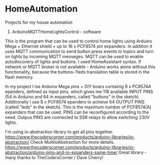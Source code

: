 # HomeAutomation

Projects for my house automation
1. ArduinoMQTTHomeLightsControl - software

This is the program that can be used to control home lights using Arduino Mega + Ethernet shield + up to 16 x PCF8574 pin expanders.
In addition it uses MQTT communication to send button press events to topics and turn on lights by incoming MQTT messeges.
MQTT can be used to enable autodiscovery of lights and buttons. I used HomeAssistant syntax.
If network or MQTT broker is not available - Arduino works alone without this functionality, because the buttons-?leds translation table is stored in the flash memory.

In my project I ise Arduino Mega pins + DIY boars containig 8 x PC8574A epanders, defined as input pins, which gives me 118 available INPUT PINS (54 in Arduino and 64 in expanders, called "buttons" in the sketch) 
Additionally I use 8 x PCF8574 epanders to achieve 64 OUTPUT PINS (called "leds" in the sketch). This is the maximum number of PCF8574(A) expanders that can be used.
PINS can be reconfigured according to the need. 
Outpus PINS are connected to SSR relays to allow switching 230V lights.

I'm using io-abstraction library to get all pins together.
https://www.thecoderscorner.com/products/arduino-libraries/io-abstraction/
Check MultiIoAbstraction for more details.
https://www.thecoderscorner.com/products/arduino-libraries/io-abstraction/arduino-pins-and-io-expanders-same-time/
Great library - many thanks to TheCodersCorner / Dave Cherry!
